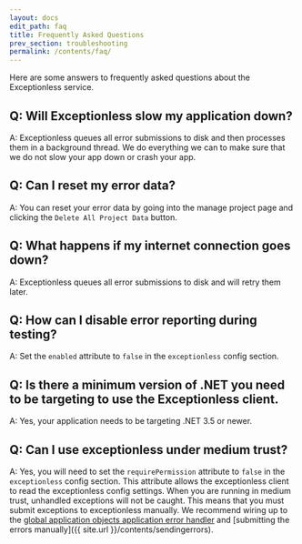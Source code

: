 ```yaml
---
layout: docs
edit_path: faq
title: Frequently Asked Questions
prev_section: troubleshooting
permalink: /contents/faq/
---
```


Here are some answers to frequently asked questions about the Exceptionless service.

## Q: Will Exceptionless slow my application down?
A: Exceptionless queues all error submissions to disk and then processes them in a background thread. We do
everything we can to make sure that we do not slow your app down or crash your app.

## Q: Can I reset my error data?
A: You can reset your error data by going into the manage project page and clicking the `Delete All Project Data` button.

## Q: What happens if my internet connection goes down?
A: Exceptionless queues all error submissions to disk and will retry them later.

## Q: How can I disable error reporting during testing?
A: Set the `enabled` attribute to `false` in the `exceptionless` config section.

## Q: Is there a minimum version of .NET you need to be targeting to use the Exceptionless client.
A: Yes, your application needs to be targeting .NET 3.5 or newer.

## Q: Can I use exceptionless under medium trust?
A: Yes, you will need to set the `requirePermission` attribute to `false` in the `exceptionless` config section. This attribute allows the exceptionless client to read the exceptionless config settings. When you are running in medium trust, unhandled exceptions will not be caught. This means that you must submit exceptions to exceptionless manually. We recommend wiring up to the <a href="http://msdn.microsoft.com/en-us/library/24395wz3(v=vs.100).aspx" target="_blank">global application objects application error handler</a> and [submitting the errors manually]({{ site.url }}/contents/sendingerrors).
